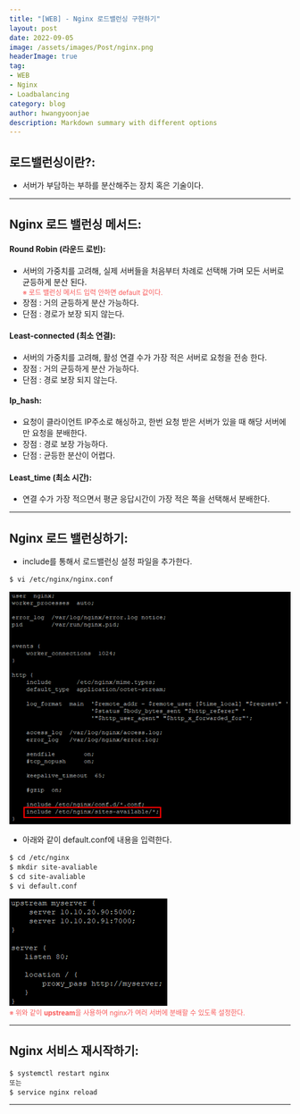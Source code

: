 ```yaml
---
title: "[WEB] - Nginx 로드밸런싱 구현하기"
layout: post
date: 2022-09-05
image: /assets/images/Post/nginx.png
headerImage: true
tag:
- WEB
- Nginx
- Loadbalancing
category: blog
author: hwangyoonjae
description: Markdown summary with different options
---
```


## 로드밸런싱이란?:
- 서버가 부담하는 부하를 분산해주는 장치 혹은 기술이다.

* * *

## Nginx 로드 밸런싱 메서드:
#### Round Robin (라운드 로빈):
- 서버의 가중치를 고려해, 실제 서버들을 처음부터 차례로 선택해 가며 모든 서버로 균등하게 분산 된다.<br>
<span style="color:#FA5858; font-size:12px">※ 로드 밸런싱 메서드 입력 안하면 default 값이다.</span>
- 장점 : 거의 균등하게 분산 가능하다.
- 단점 : 경로가 보장 되지 않는다.

#### Least-connected (최소 연결):
- 서버의 가중치를 고려해, 활성 연결 수가 가장 적은 서버로 요청을 전송 한다.
- 장점 : 거의 균등하게 분산 가능하다.
- 단점 : 경로 보장 되지 않는다.

#### Ip_hash:
- 요청이 클라이언트 IP주소로 해싱하고, 한번 요청 받은 서버가 있을 때 해당 서버에만 요청을 분배한다.
- 장점 : 경로 보장 가능하다.
- 단점 : 균등한 분산이 어렵다.

#### Least_time (최소 시간):
- 연결 수가 가장 적으면서 평균 응답시간이 가장 적은 쪽을 선택해서 분배한다.

* * *

## Nginx 로드 밸런싱하기:
- include를 통해서 로드밸런싱 설정 파일을 추가한다.
```bash
$ vi /etc/nginx/nginx.conf
```
[![텍스트](/assets/images/Linux/nginx.conf%20%EC%84%A4%EC%A0%95%EC%B6%94%EA%B0%80%20.PNG)](/assets/images/Linux/nginx.conf%20%EC%84%A4%EC%A0%95%EC%B6%94%EA%B0%80%20.PNG)

- 아래와 같이 default.conf에 내용을 입력한다.
```bash
$ cd /etc/nginx
$ mkdir site-avaliable
$ cd site-avaliable
$ vi default.conf
```
[![텍스트](/assets/images/Linux/nginx%20%EB%A1%9C%EB%93%9C%EB%B0%B8%EB%9F%B0%EC%8B%B1%20%EC%84%A4%EC%A0%95.PNG)](/assets/images/Linux/nginx%20%EB%A1%9C%EB%93%9C%EB%B0%B8%EB%9F%B0%EC%8B%B1%20%EC%84%A4%EC%A0%95.PNG)<br>
<span style="color:#FA5858; font-size:12px">※ 위와 같이 <b>upstream</b>을 사용하여 nginx가 여러 서버에 분배할 수 있도록 설정한다.</span>

* * *

## Nginx 서비스 재시작하기:
```bash
$ systemctl restart nginx
또는
$ service nginx reload
```

* * *